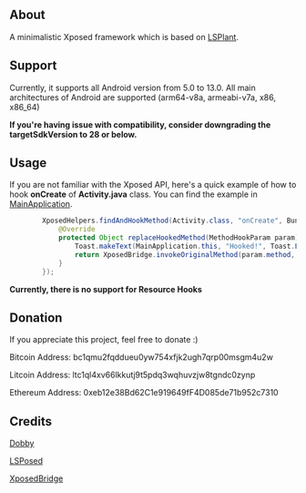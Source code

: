## About
A minimalistic Xposed framework which is based on [LSPlant](https://github.com/LSPosed/LSPlant).

## Support
Currently, it supports all Android version from 5.0 to 13.0. All main architectures of Android are supported (arm64-v8a, armeabi-v7a, x86, x86_64)

**If you're having issue with compatibility, consider downgrading the targetSdkVersion to 28 or below.**

## Usage
If you are not familiar with the Xposed API, here's a quick example of how to hook **onCreate** of **Activity.java** class. You can find the example in [MainApplication](app/src/main/java/com/arc/xposed/MainApplication.java).
```java
        XposedHelpers.findAndHookMethod(Activity.class, "onCreate", Bundle.class, new XC_MethodReplacement() {
            @Override
            protected Object replaceHookedMethod(MethodHookParam param) throws Throwable {
                Toast.makeText(MainApplication.this, "Hooked!", Toast.LENGTH_LONG).show();
                return XposedBridge.invokeOriginalMethod(param.method, param.thisObject, param.args);
            }
        });
```
**Currently, there is no support for Resource Hooks**

## Donation
If you appreciate this project, feel free to donate :)

Bitcoin Address: bc1qmu2fqddueu0yw754xfjk2ugh7qrp00msgm4u2w

Litcoin Address: ltc1ql4xv66lkkutj9t5pdq3wqhuvzjw8tgndc0zynp

Ethereum Address: 0xeb12e38Bd62C1e919649fF4D085de71b952c7310

## Credits
[Dobby](https://github.com/jmpews/Dobby)

[LSPosed](https://github.com/LSPosed/LSPosed)

[XposedBridge](https://github.com/rovo89/XposedBridge)
